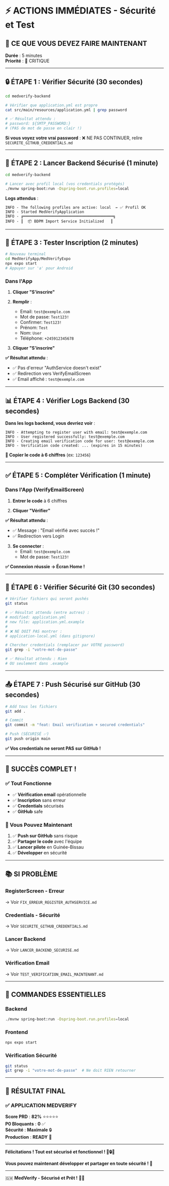 # ⚡ ACTIONS IMMÉDIATES - Sécurité et Test

## 🎯 CE QUE VOUS DEVEZ FAIRE MAINTENANT

**Durée** : 5 minutes  
**Priorité** : 🔴 CRITIQUE

---

## 🔒 ÉTAPE 1 : Vérifier Sécurité (30 secondes)

```bash
cd medverify-backend

# Vérifier que application.yml est propre
cat src/main/resources/application.yml | grep password

# ✅ Résultat attendu :
# password: ${SMTP_PASSWORD:}
# (PAS de mot de passe en clair !)
```

**Si vous voyez votre vrai password** : ❌ NE PAS CONTINUER, relire `SECURITE_GITHUB_CREDENTIALS.md`

---

## 🚀 ÉTAPE 2 : Lancer Backend Sécurisé (1 minute)

```bash
cd medverify-backend

# Lancer avec profil local (vos credentials protégés)
./mvnw spring-boot:run -Dspring-boot.run.profiles=local
```

**Logs attendus** :

```
INFO - The following profiles are active: local  ← ✅ Profil OK
INFO - Started MedVerifyApplication
INFO - ╔════════════════════════════════════════╗
INFO - ║  📦 BDPM Import Service Initialized   ║
```

---

## 📧 ÉTAPE 3 : Tester Inscription (2 minutes)

```bash
# Nouveau terminal
cd MedVerifyApp/MedVerifyExpo
npx expo start
# Appuyer sur 'a' pour Android
```

### Dans l'App

1. **Cliquer "S'inscrire"**

2. **Remplir** :

   - Email: `test@exemple.com`
   - Mot de passe: `Test123!`
   - Confirmer: `Test123!`
   - Prénom: `Test`
   - Nom: `User`
   - Téléphone: `+245912345678`

3. **Cliquer "S'inscrire"**

**✅ Résultat attendu** :

- ✅ Pas d'erreur "AuthService doesn't exist"
- ✅ Redirection vers VerifyEmailScreen
- ✅ Email affiché : `test@exemple.com`

---

## 📊 ÉTAPE 4 : Vérifier Logs Backend (30 secondes)

**Dans les logs backend, vous devriez voir** :

```
INFO - Attempting to register user with email: test@exemple.com
INFO - User registered successfully: test@exemple.com
INFO - Creating email verification code for user: test@exemple.com
INFO - Verification code created: ... (expires in 15 minutes)
```

**📝 Copier le code à 6 chiffres** (ex: `123456`)

---

## ✅ ÉTAPE 5 : Compléter Vérification (1 minute)

### Dans l'App (VerifyEmailScreen)

1. **Entrer le code** à 6 chiffres

2. **Cliquer "Vérifier"**

**✅ Résultat attendu** :

- ✅ Message : "Email vérifié avec succès !"
- ✅ Redirection vers Login

3. **Se connecter** :
   - Email: `test@exemple.com`
   - Mot de passe: `Test123!`

**✅ Connexion réussie → Écran Home !**

---

## 🔐 ÉTAPE 6 : Vérifier Sécurité Git (30 secondes)

```bash
# Vérifier fichiers qui seront pushés
git status

# ✅ Résultat attendu (entre autres) :
# modified: application.yml
# new file: application.yml.example
#
# ❌ NE DOIT PAS montrer :
# application-local.yml (dans gitignore)
```

```bash
# Chercher credentials (remplacer par VOTRE password)
git grep -i "votre-mot-de-passe"

# ✅ Résultat attendu : Rien
# OU seulement dans .example
```

---

## 📤 ÉTAPE 7 : Push Sécurisé sur GitHub (30 secondes)

```bash
# Add tous les fichiers
git add .

# Commit
git commit -m "feat: Email verification + secured credentials"

# Push (SÉCURISÉ ✅)
git push origin main
```

**✅ Vos credentials ne seront PAS sur GitHub !**

---

## 🎉 SUCCÈS COMPLET !

### ✅ Tout Fonctionne

- ✅ **Vérification email** opérationnelle
- ✅ **Inscription** sans erreur
- ✅ **Credentials** sécurisés
- ✅ **GitHub** safe

### 🎯 Vous Pouvez Maintenant

1. ✅ **Push sur GitHub** sans risque
2. ✅ **Partager le code** avec l'équipe
3. ✅ **Lancer pilote** en Guinée-Bissau
4. ✅ **Développer** en sécurité

---

## 📚 SI PROBLÈME

### RegisterScreen - Erreur

→ Voir `FIX_ERREUR_REGISTER_AUTHSERVICE.md`

### Credentials - Sécurité

→ Voir `SECURITE_GITHUB_CREDENTIALS.md`

### Lancer Backend

→ Voir `LANCER_BACKEND_SECURISE.md`

### Vérification Email

→ Voir `TEST_VERIFICATION_EMAIL_MAINTENANT.md`

---

## 🎯 COMMANDES ESSENTIELLES

### Backend

```bash
./mvnw spring-boot:run -Dspring-boot.run.profiles=local
```

### Frontend

```bash
npx expo start
```

### Vérification Sécurité

```bash
git status
git grep -i "votre-mot-de-passe"  # Ne doit RIEN retourner
```

---

## 🎉 RÉSULTAT FINAL

### ✅ APPLICATION MEDVERIFY

**Score PRD** : **82%** ⭐⭐⭐⭐⭐  
**P0 Bloquants** : **0** ✅  
**Sécurité** : **Maximale** 🔒  
**Production** : **READY** 🚀

---

**Félicitations ! Tout est sécurisé et fonctionnel ! 🎉🔒✅**

**Vous pouvez maintenant développer et partager en toute sécurité ! 🚀**

---

🇬🇼 **MedVerify - Sécurisé et Prêt !** 💊✅
